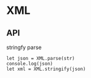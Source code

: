 # XML

## API

stringfy
parse


```
let json = XML.parse(str)
console.log(json)
let xml = XML.stringify(json)
```
